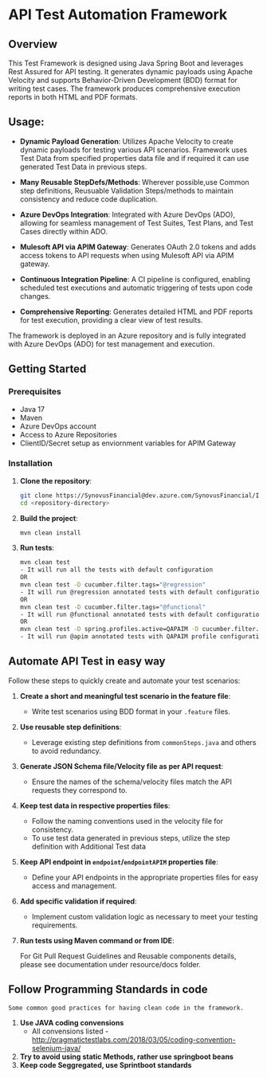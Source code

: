 # API Test Automation Framework

## Overview

This Test Framework is designed using Java Spring Boot and leverages Rest Assured for API testing. It generates dynamic payloads using Apache Velocity and supports Behavior-Driven Development (BDD) format for writing test cases. The framework produces comprehensive execution reports in both HTML and PDF formats.

## Usage:
- **Dynamic Payload Generation**: Utilizes Apache Velocity to create dynamic payloads for testing various API scenarios. Framework uses Test Data from specified properties data file and if required it can use generated Test Data in previous steps.

- **Many Reusable StepDefs/Methods**: Wherever possible,use Common step definitions, Reusuable Validation Steps/methods to maintain consistency and reduce code duplication.

- **Azure DevOps Integration**: Integrated with Azure DevOps (ADO), allowing for seamless management of Test Suites, Test Plans, and Test Cases directly within ADO.

- **Mulesoft API via APIM Gateway**: Generates OAuth 2.0 tokens and adds access tokens to API requests when using Mulesoft API via APIM gateway.

- **Continuous Integration Pipeline**: A CI pipeline is configured, enabling scheduled test executions and automatic triggering of tests upon code changes.

- **Comprehensive Reporting**: Generates detailed HTML and PDF reports for test execution, providing a clear view of test results.

The framework is deployed in an Azure repository and is fully integrated with Azure DevOps (ADO) for test management and execution.

## Getting Started

### Prerequisites

- Java 17
- Maven
- Azure DevOps account
- Access to Azure Repositories
- ClientID/Secret setup as enviornment variables for APIM Gateway

### Installation

1. **Clone the repository**:
    ```sh
    git clone https://SynovusFinancial@dev.azure.com/SynovusFinancial/Integration%20Hub/_git/mulesoft-api-test-automation
    cd <repository-directory>
    ```

2. **Build the project**:
    ```sh
    mvn clean install
    
    ```

3. **Run tests**:
    ```sh
    mvn clean test  
   - It will run all the tests with default configuration 
   OR
   mvn clean test -D cucumber.filter.tags="@regression"
   - It will run @regression annotated tests with default configuration 
   OR
   mvn clean test -D cucumber.filter.tags="@functional"
   - It will run @functional annotated tests with default configuration  
   OR
    mvn clean test -D spring.profiles.active=QAPAIM -D cucumber.filter.tags="@apim"
   - It will run @apim annotated tests with QAPAIM profile configuration  
    ```

## Automate API Test in easy way

Follow these steps to quickly create and automate your test scenarios:

1. **Create a short and meaningful test scenario in the feature file**:
    - Write test scenarios using BDD format in your `.feature` files.

2. **Use reusable step definitions**:
    - Leverage existing step definitions from `commonSteps.java` and others to avoid redundancy.

3. **Generate JSON Schema file/Velocity file as per API request**:
    - Ensure the names of the schema/velocity files match the API requests they correspond to.

4. **Keep test data in respective properties files**:
    - Follow the naming conventions used in the velocity file for consistency.
    - To use test data generated in previous steps, utilize the step definition with Additional Test data

5. **Keep API endpoint in `endpoint`/`endpointAPIM` properties file**:
    - Define your API endpoints in the appropriate properties files for easy access and management.

6. **Add specific validation if required**:
    - Implement custom validation logic as necessary to meet your testing requirements.

7. **Run tests using Maven command or from IDE**:

    For Git Pull Request Guidelines and Reusable components details, please see documentation under resource/docs folder.


## Follow Programming Standards in code

    Some common good practices for having clean code in the framework.
1. **Use JAVA coding convensions**
    - All convensions listed - http://pragmatictestlabs.com/2018/03/05/coding-convention-selenium-java/
2.  **Try to avoid using static Methods, rather use springboot beans**
3. **Keep code Seggregated, use Sprintboot standards**
